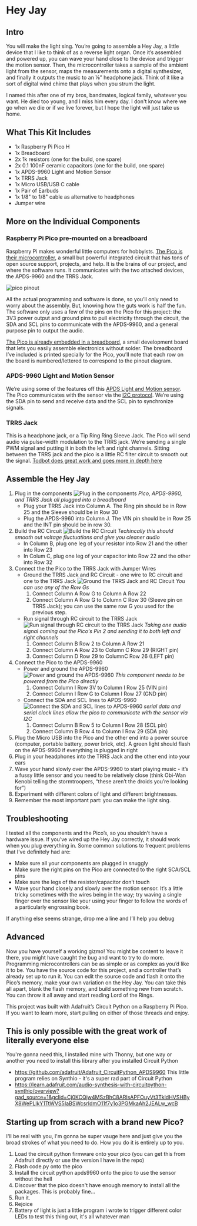 # Hey Jay

## Intro
You will make the light sing. You’re going to assemble a Hey Jay, a little device that I like to think of as a reverse light organ. Once it’s assembled and powered up, you can wave your hand close to the device and trigger the motion sensor. Then, the microcontroller takes a sample of the ambient light from the sensor, maps the measurements onto a digital synthesizer, and finally it outputs the music to an ⅛” headphone jack. Think of it like a sort of digital wind chime that plays when you strum the light.

I named this after one of my bros, bandmates, logical family, whatever you want. He died too young, and I miss him every day. I don't know where we go when we die or if we live forever, but I hope the light will just take us home.

## What This Kit Includes
- 1x Raspberry Pi Pico H
- 1x Breadboard
- 2x 1k resistors (one for the build, one spare)
- 2x 0.1 100nF ceramic capacitors (one for the build, one spare)
- 1x APDS-9960 Light and Motion Sensor
- 1x TRRS Jack
- 1x Micro USB/USB C cable
- 1x Pair of Earbuds
- 1x  1/8" to 1/8" cable as alternative to headphones
- Jumper wire

## More on the Individual Components
### Raspberry Pi Pico pre-mounted on a breadboard

Raspberry Pi makes wonderful little computers for hobbyists. [The Pico is their microcontroller](https://www.raspberrypi.com/documentation/microcontrollers/raspberry-pi-pico.html), a small but powerful integrated circuit that has tons of open source support, projects, and help. It is the brains of our project, and where the software runs. It communicates with the two attached devices, the APDS-9960 and the TRRS Jack.

![pico pinout](./images/PicoPinout.png "Pico Pinout")

All the actual programming and software is done, so you’ll only need to worry about the assembly. But, knowing how the guts work is half the fun. The software only uses a few of the pins on the Pico for this project: the 3V3 power output and ground pins to pull electricity through the circuit, the SDA and SCL pins to communicate with the APDS-9960, and a general purpose pin to output the audio.

[The Pico is already embedded in a breadboard](https://learn.sparkfun.com/tutorials/how-to-use-a-breadboard/all?gad_source=1&gclid=CjwKCAjwg8qzBhAoEiwAWagLrCOuPgeaCGzUKGcsefkz8sO2QxBlmTG8HAUSbq4eaGX5hsJnfJ0WjBoCZXoQAvD_BwE), a small development board that lets you easily assemble electronics without solder. The breadboard I’ve included is printed specially for the Pico, you’ll note that each row on the board is numbered/lettered to correspond to the pinout diagram.

### APDS-9960 Light and Motion Sensor
We’re using some of the features off this [APDS Light and Motion sensor](https://cdn-learn.adafruit.com/downloads/pdf/adafruit-apds9960-breakout.pdf). The Pico communicates with the sensor via the [I2C protocol](https://learn.adafruit.com/working-with-i2c-devices?view=all&gad_source=1&gclid=CjwKCAjwg8qzBhAoEiwAWagLrHEtR_eSjPOc9SbVNn2TeAss1Bph67dzUFhMpJNbNNNunMI9VB0IpRoCisUQAvD_BwE). We’re using the SDA pin to send and receive data and the SCL pin to synchronize signals.

### TRRS Jack
This is a headphone jack, or a Tip Ring Ring Sleeve Jack. The Pico will send audio via pulse-width modulation to the TRRS jack. We’re sending a single PWM signal and putting it in both the left and right channels. Sitting between the TRRS jack and the pico is a little RC filter circuit to smooth out the signal. [Todbot does great work and goes more in depth here](https://github.com/todbot/circuitpython-synthio-tricks)

## Assemble the Hey Jay
1. Plug in the components
![Plug in the components](/images/h_1.jpg)
*Pico, APDS-9960, and TRRS Jack all plugged into a breadboard*
    * Plug your TRRS Jack into Column A. The Ring pin should be in Row 25 and the Sleeve should be in Row 30
    * Plug the APDS-9960 into Column J. The VIN pin should be in Row 25 and the INT pin should be in row 30.
2. Build the RC Circuit
![Build the RC Circuit](/images/h_2.jpg)
*Techincally this should smooth out voltage fluctuations and give you cleaner audio*
    * In Column B, plug one leg of your resistor into Row 21 and the other into Row 23
    * In Colum C, plug one leg of your capacitor into Row 22 and the other into Row 32
3. Connect the the Pico to the TRRS Jack with Jumper Wires
    * Ground the TRRS Jack and RC Circuit - one wire to RC circuit and one to the TRRS Jack
![Ground the TRRS Jack and RC Circuit](/images/h_3.jpg)
*You can use any of the Row Gs*
        1. Connect Column A Row G to Column A Row 22
        2. Connect Column A Row G to Column C Row 30 (Sleeve pin on TRRS Jack); you can use the same row G you used for the previous step.
    * Run signal through RC circuit to the TRRS Jack
![Run signal through RC circuit to the TRRS Jack](/images/h_4.jpg)
*Taking one audio signal coming out the Pico's Pin 2 and sending it to both left and right channels*
        1. Connect Column B Row 2 to Column A Row 21
        2. Connect Column A Row 23 to Column C Row 29 (RIGHT pin)
        3. Connect Column D Row 29 to ColumnC Row 26 (LEFT pin)
4. Connect the Pico to the APDS-9960
    * Power and ground the APDS-9960
![Power and ground the APDS-9960](/images/h_5.jpg)
*This component needs to be powered from the Pico directly*
        1. Connect Column I Row 3V to Column I Row 25 (VIN pin)
        2. Connect Column I Row G to Column I Row 27 (GND pin)
    * Connect the SDA and SCL lines to APDS-9960
![Connect the SDA and SCL lines to APDS-9960](/images/h_6.jpg)
*serial data and serial clock lines allow the pico to communicate with the sensor via I2C*
        1. Connect Column B Row 5 to Column I Row 28 (SCL pin)
        2. Connect Column B Row 4 to Column I Row 29 (SDA pin)
5. Plug the Micro USB into the Pico and the other end into a power source (computer, portable battery, power brick, etc). A green light should flash on the APDS-9960 if everything is plugged in right
6. Plug in your headphones into the TRRS Jack and the other end into your ears
7. Wave your hand slowly over the APDS-9960 to start playing music - it’s a fussy little sensor and you need to be relatively close (think Obi-Wan Kenobi telling the stormtroopers, “these aren’t the droids you’re looking for”)
8. Experiment with different colors of light and different brightnesses.
9. Remember the most important part: you can make the light sing.

## Troubleshooting
I tested all the components and the Pico’s, so you shouldn’t have a hardware issue. If you’ve wired up the Hey Jay correctly, it should work when you plug everything in. Some common solutions to frequent problems that I’ve definitely had are:
- Make sure all your components are plugged in snuggly
- Make sure the right pins on the Pico are connected to the right SCA/SCL pins
- Make sure the legs of the resistor/capacitor don’t touch
- Wave your hand closely and slowly over the motion sensor. It’s a little tricky sometimes with the wires being in the way; try waving a single finger over the sensor like your using your finger to follow the words of a particularly engrossing book.

If anything else seems strange, drop me a line and I’ll help you debug

## Advanced
Now you have yourself a working gizmo! You might be content to leave it there, you might have caught the bug and want to try to do more. Programming microcontrollers can be as simple or as complex as you’d like it to be. You have the source code for this project, and a controller that’s already set up to run it. You can edit the source code and flash it onto the Pico’s memory, make your own variation on the Hey Jay. You can take this all apart, blank the flash memory, and build something new from scratch. You can throw it all away and start reading Lord of the Rings.

This project was built with Adafruit’s Circuit Python on a Raspberry Pi Pico. If you want to learn more, start pulling on either of those threads and enjoy.





## This is only possible with the great work of literally everyone else
You're gonna need this, I installed mine with Thonny, but one way or another you need to install this library after you installed Circuit Python
- https://github.com/adafruit/Adafruit_CircuitPython_APDS9960
This little program relies on Synthio - it's a super rad part of Circuit Python
- https://learn.adafruit.com/audio-synthesis-with-circuitpython-synthio/overview?gad_source=1&gclid=Cj0KCQjw4MSzBhC8ARIsAPFOuyVt3TkldHVSHByX8WePLlkY1TtWVS5IaBSWcsrIdmO11f7y1o3PGMkaAh2JEALw_wcB

## Starting up from scrach with a brand new Pico?
I'll be real with you, I'm gonna be super vauge here and just give you the broad strokes of what you need to do. How you do it is entirely up to you.
1. Load the circuit python firmware onto your pico (you can get this from Adafruit directly or use the version I have in the repo)
1. Flash code.py onto the pico
1. Install the circuit python apds9960 onto the pico to use the sensor without the hell
1. Discover that the pico doesn't have enough memory to install all the packages. This is probably fine...
1. Run it.
1. Rejoice
1. Battery of light is just a little program i wrote to trigger different color LEDs to test this thing out, it's all whatever man
